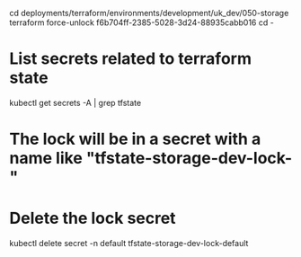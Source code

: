 cd deployments/terraform/environments/development/uk_dev/050-storage
terraform force-unlock f6b704ff-2385-5028-3d24-88935cabb016
cd -

# List secrets related to terraform state
kubectl get secrets -A | grep tfstate

# The lock will be in a secret with a name like "tfstate-storage-dev-lock-<some-hash>"
# Delete the lock secret
kubectl delete secret -n default tfstate-storage-dev-lock-default

